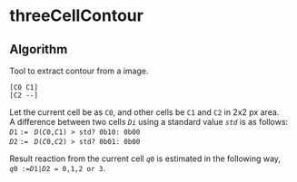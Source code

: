 # threeCellContour
## Algorithm
Tool to extract contour from a image.

    [C0 C1]
    [C2 --]
Let the current cell be as `C0`, and other cells be `C1` and `C2` in 2x2 px area.  
A difference between two cells _`Di`_ using a standard value _`std`_ is as follows:  
_`D`_`1` `:= ` _`D`_`(`_`C`_`0,`_`C`_`1) > std? 0b10: 0b00`  
_`D`_`2` `:= ` _`D`_`(`_`C`_`0,`_`C`_`2) > std? 0b01: 0b00`  

Result reaction from the current cell _`q`_`0` is estimated in the following way,  
_`q`_`0 :=`_`D`_`1|`_`D`_`2 = 0,1,2 or 3`.  
